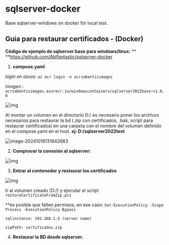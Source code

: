 # sqlserver-docker
Base sqlserver-windows on docker for local test.





## **Guia para restaurar certificados - (Docker)**

**Código de ejemplo de sqlserver base para windows/linux:** **
**https://github.com/Ablfantastic/sqlserver-docker

1. **compose.yaml**

*login en azure:* `az acr login -n acrsabentisimages`

*imagen* : `acrsabentisimages.azurecr.io/windowscontainers/sqlserver2022base:v1.0.6`

![img](https://lh7-rt.googleusercontent.com/docsz/AD_4nXenCLAcGIAulf8wi9TF9mJ3F22UHzjSII6mhD4RxGJaNmpkJQB5qWsVhWOye0JD1OrnO37gNPveWw_UAlq7HBgfhQZGw3Gc1k3ZY3PdmfCELabK_1Ain9PT1zu697ytu7NzYrSHaPIQE7qOzBdKSsVzOP51?key=PU9bhJ3U7ZXMHu3rK2yQEg)

Al montar un volumen en el directorio D:/ es necesario poner los archivos necesarios para restaurar la bd (.zip con certificados, .bak, script para restaurar certificados) en una carpeta con el nombre del volumen definido en el compose.yaml en el host.
**ej: D:/sqlserver2022test**

![image-20241016131642683](C:\Users\AbelGallardo\AppData\Roaming\Typora\typora-user-images\image-20241016131642683.png)



2. **Comprovar la conexión al sqlserver:**

![img](https://lh7-rt.googleusercontent.com/docsz/AD_4nXf1ySI-Kg_ddMwaVEDv3kv2mCrfqh4bRwc6Rcdgor6Dy95mKM00yl65XLL6tkg4aDrcSy2sXYzMoQ5txx3VsmcoXZmKzCTsUSgsEk_Ye8Tm8JBOVCJhOZ2LX6-8FWFbWXHh7s1XcBdLKZ093tgRQT-K2ds?key=PU9bhJ3U7ZXMHu3rK2yQEg)

3. **Entrar al contenedor y restaurar los certificados**

![img](https://lh7-rt.googleusercontent.com/docsz/AD_4nXe3PSJMu9HHyxNi48Q_skj1OLaKdKQP2rGKsqbYjILs2_5kO1zEgT9Gde34T4u6hm1ktX7VbKE2dcl1nq9Rv18A0kwqSb_TZoSTxFimMvwA3TxPMmREDBMld3Izgb65Igql0cC5pjjgTxNcOM5CG1hECy3U?key=PU9bhJ3U7ZXMHu3rK2yQEg)

Ir al volumen creado (D:/) y ejecutar el script `restoreCertificateFromZip.ps1`

**es posible que falten permisos, en ese caso: 
	`Set-ExecutionPolicy -Scope Process -ExecutionPolicy Bypass`

`sqlinstance: 192.168.1.5 (server name)`

`zipPath: certificados.zip` 

4. **Restaurar la BD desde sqlserver.** 
